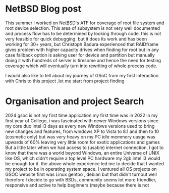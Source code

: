 # NetBSD Blog post
This summer I worked on NetBSD's ATF for coverage of root file system and root device selection. 
This area of subsystem is not very well documented and process flow has to be determined by looking through code. this is not very feasible for quick debugging.
but it does its work and has been working for 30+ years,
but Christoph Badura experienced that RAIDframe gives problem with higher capacity drives when finding for root but in any case fallback option is asking user for device and partition 
but manually doing it with hundreds of server is tiresome and hence the need for testing coverage which will eventually turn into rewriting of whole process code. 

I would also like to tell about my journey of GSoC from my first interaction with Chris to this project ,let me start from project finding 

# Organisation and project Search
2024 gsoc is not my first time application my first time was in 2022 in my first year of College, i was fascinated with newer Windows versions
since my core duo intel i3 days as every new Windows versions used to
bring new changes and features, from windows XP to Vista to 8.1 and then to 10 (cosmetic only) but was very heavy on my PC idle memmory uasge was upwards of 60% leaving very little room for exotic applications and games 
But a little later when we had access to (usable) internet connection, I got to know that there was a world beyond Windows, an entire Universe of UNIX like OS, which didn't require a top level PC hardware my 2gb intel i3 would be enough for it. 
the above whole experience led me to decide that I wanted my project to be in operating system space. I ventured all OS projects on GSOC website first was Linux gentoo , debian but that didn't turnout well therefore I decide to go with BSDs, community seems lot more friendlier, responsive and active to help beginners (maybe because there is not
